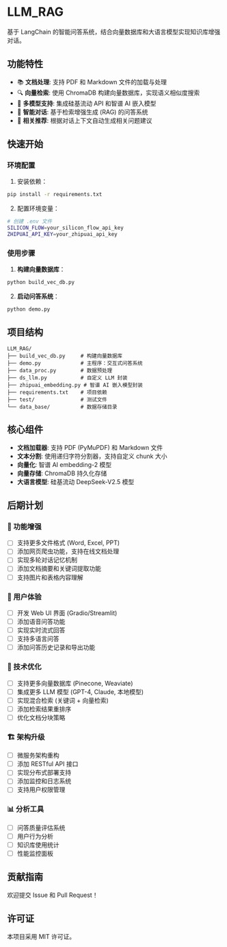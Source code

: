 # LLM_RAG

基于 LangChain 的智能问答系统，结合向量数据库和大语言模型实现知识库增强对话。

## 功能特性

- 📚 **文档处理**: 支持 PDF 和 Markdown 文件的加载与处理
- 🔍 **向量检索**: 使用 ChromaDB 构建向量数据库，实现语义相似度搜索
- 🤖 **多模型支持**: 集成硅基流动 API 和智谱 AI 嵌入模型
- 💬 **智能对话**: 基于检索增强生成 (RAG) 的问答系统
- 🎯 **相关推荐**: 根据对话上下文自动生成相关问题建议

## 快速开始

### 环境配置

1. 安装依赖：
```bash
pip install -r requirements.txt
```

2. 配置环境变量：
```bash
# 创建 .env 文件
SILICON_FLOW=your_silicon_flow_api_key
ZHIPUAI_API_KEY=your_zhipuai_api_key
```

### 使用步骤

1. **构建向量数据库**：
```bash
python build_vec_db.py
```

2. **启动问答系统**：
```bash
python demo.py
```

## 项目结构

```
LLM_RAG/
├── build_vec_db.py     # 构建向量数据库
├── demo.py             # 主程序：交互式问答系统
├── data_proc.py        # 数据预处理
├── ds_llm.py           # 自定义 LLM 封装
├── zhipuai_embedding.py # 智谱 AI 嵌入模型封装
├── requirements.txt    # 项目依赖
├── test/               # 测试文件
└── data_base/          # 数据存储目录
```

## 核心组件

- **文档加载器**: 支持 PDF (PyMuPDF) 和 Markdown 文件
- **文本分割**: 使用递归字符分割器，支持自定义 chunk 大小
- **向量化**: 智谱 AI embedding-2 模型
- **向量存储**: ChromaDB 持久化存储
- **大语言模型**: 硅基流动 DeepSeek-V2.5 模型

## 后期计划

### 🚀 功能增强
- [ ] 支持更多文件格式 (Word, Excel, PPT)
- [ ] 添加网页爬虫功能，支持在线文档处理
- [ ] 实现多轮对话记忆机制
- [ ] 添加文档摘要和关键词提取功能
- [ ] 支持图片和表格内容理解

### 🎨 用户体验
- [ ] 开发 Web UI 界面 (Gradio/Streamlit)
- [ ] 添加语音问答功能
- [ ] 实现实时流式回答
- [ ] 支持多语言问答
- [ ] 添加问答历史记录和导出功能

### 🔧 技术优化
- [ ] 支持更多向量数据库 (Pinecone, Weaviate)
- [ ] 集成更多 LLM 模型 (GPT-4, Claude, 本地模型)
- [ ] 实现混合检索 (关键词 + 向量检索)
- [ ] 添加检索结果重排序
- [ ] 优化文档分块策略

### 🏗️ 架构升级
- [ ] 微服务架构重构
- [ ] 添加 RESTful API 接口
- [ ] 实现分布式部署支持
- [ ] 添加监控和日志系统
- [ ] 支持用户权限管理

### 📊 分析工具
- [ ] 问答质量评估系统
- [ ] 用户行为分析
- [ ] 知识库使用统计
- [ ] 性能监控面板

## 贡献指南

欢迎提交 Issue 和 Pull Request！

## 许可证

本项目采用 MIT 许可证。
